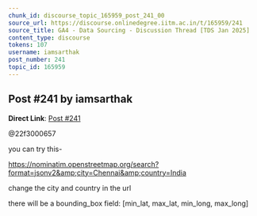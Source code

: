 ```yaml
---
chunk_id: discourse_topic_165959_post_241_00
source_url: https://discourse.onlinedegree.iitm.ac.in/t/165959/241
source_title: GA4 - Data Sourcing - Discussion Thread [TDS Jan 2025]
content_type: discourse
tokens: 107
username: iamsarthak
post_number: 241
topic_id: 165959
---
```


## Post #241 by iamsarthak

**Direct Link**: [Post #241](https://discourse.onlinedegree.iitm.ac.in/t/165959/241)

@22f3000657

you can try this-

https://nominatim.openstreetmap.org/search?format=jsonv2&amp;city=Chennai&amp;country=India

change the city and country in the url

there will be a bounding_box field: [min_lat, max_lat, min_long, max_long]
